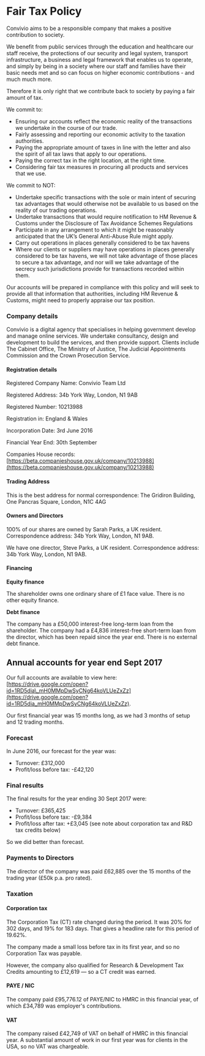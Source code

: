 # Fair Tax Policy

Convivio aims to be a responsible company that makes a positive contribution to society.

We benefit from public services through the education and healthcare our staff receive, the protections of our security and legal system, transport infrastructure, a business and legal framework that enables us to operate, and simply by being in a society where our staff and families have their basic needs met and so can focus on higher economic contributions - and much much more.

Therefore it is only right that we contribute back to society by paying a fair amount of tax.

We commit to:

* Ensuring our accounts reflect the economic reality of the transactions we undertake in the course of our trade.
* Fairly assessing and reporting our economic activity to the taxation authorities.
* Paying the appropriate amount of taxes in line with the letter and also the spirit of all tax laws that apply to our operations.
* Paying the correct tax in the right location, at the right time.
* Considering fair tax measures in procuring all products and services that we use.

We commit to NOT:

* Undertake specific transactions with the sole or main intent of securing tax advantages that would otherwise not be available to us based on the reality of our trading operations.
* Undertake transactions that would require notification to HM Revenue & Customs under the Disclosure of Tax Avoidance Schemes Regulations
* Participate in any arrangement to which it might be reasonably anticipated that the UK’s General Anti-Abuse Rule might apply.
* Carry out operations in places generally considered to be tax havens
* Where our clients or suppliers may have operations in places generally considered to be tax havens, we will not take advantage of those places to secure a tax advantage, and nor will we take advantage of the secrecy such jurisdictions provide for transactions recorded within them.

Our accounts will be prepared in compliance with this policy and will seek to provide all that information that authorities, including HM Revenue & Customs, might need to properly appraise our tax position.

### Company details

Convivio is a digital agency that specialises in helping government develop and manage online services. We undertake consultancy, design and development to build the services, and then provide support. Clients include The Cabinet Office, The Ministry of Justice, The Judicial Appointments Commission and the Crown Prosecution Service.

#### Registration details

Registered Company Name: Convivio Team Ltd 

Registered Address: 34b York Way, London, N1 9AB 

Registered Number: 10213988 

Registration in: England & Wales 

Incorporation Date: 3rd June 2016 

Financial Year End: 30th September 

Companies House records: [https://beta.companieshouse.gov.uk/company/10213988](https://beta.companieshouse.gov.uk/company/10213988)

#### Trading Address

This is the best address for normal correspondence: The Gridiron Building, One Pancras Square, London, N1C 4AG

#### Owners and Directors

100% of our shares are owned by Sarah Parks, a UK resident. Correspondence address: 34b York Way, London, N1 9AB.

We have one director, Steve Parks, a UK resident. Correspondence address: 34b York Way, London, N1 9AB.

#### Financing

**Equity finance**

The shareholder owns one ordinary share of £1 face value. There is no other equity finance.

**Debt finance**

The company has a £50,000 interest-free long-term loan from the shareholder. The company had a £4,836 interest-free short-term loan from the director, which has been repaid since the year end. There is no external debt finance.

## Annual accounts for year end Sept 2017

Our full accounts are available to view here: [https://drive.google.com/open?id=1RD5dia\_mH0MMpDwSyCNg64koVLUeZxZz](https://drive.google.com/open?id=1RD5dia_mH0MMpDwSyCNg64koVLUeZxZz).

Our first financial year was 15 months long, as we had 3 months of setup and 12 trading months.

### Forecast

In June 2016, our forecast for the year was:

* Turnover: £312,000
* Profit/loss before tax: -£42,120

### Final results

The final results for the year ending 30 Sept 2017 were:

* Turnover: £365,425
* Profit/loss before tax: -£9,384
* Profit/loss after tax: +£3,045 \(see note about corporation tax and R&D tax credits below\)

So we did better than forecast.

### Payments to Directors

The director of the company was paid £62,885 over the 15 months of the trading year \(£50k p.a. pro rated\).

### Taxation

#### Corporation tax

The Corporation Tax \(CT\) rate changed during the period. It was 20% for 302 days, and 19% for 183 days. That gives a headline rate for this period of 19.62%.

The company made a small loss before tax in its first year, and so no Corporation Tax was payable. 

However, the company also qualified for Research & Development Tax Credits amounting to £12,619 — so a CT credit was earned.

#### PAYE / NIC

The company paid £95,776.12 of PAYE/NIC to HMRC in this financial year, of which £34,789 was employer's contributions.

#### VAT

The company raised £42,749 of VAT on behalf of HMRC in this financial year. A substantial amount of work in our first year was for clients in the USA, so no VAT was chargeable.

